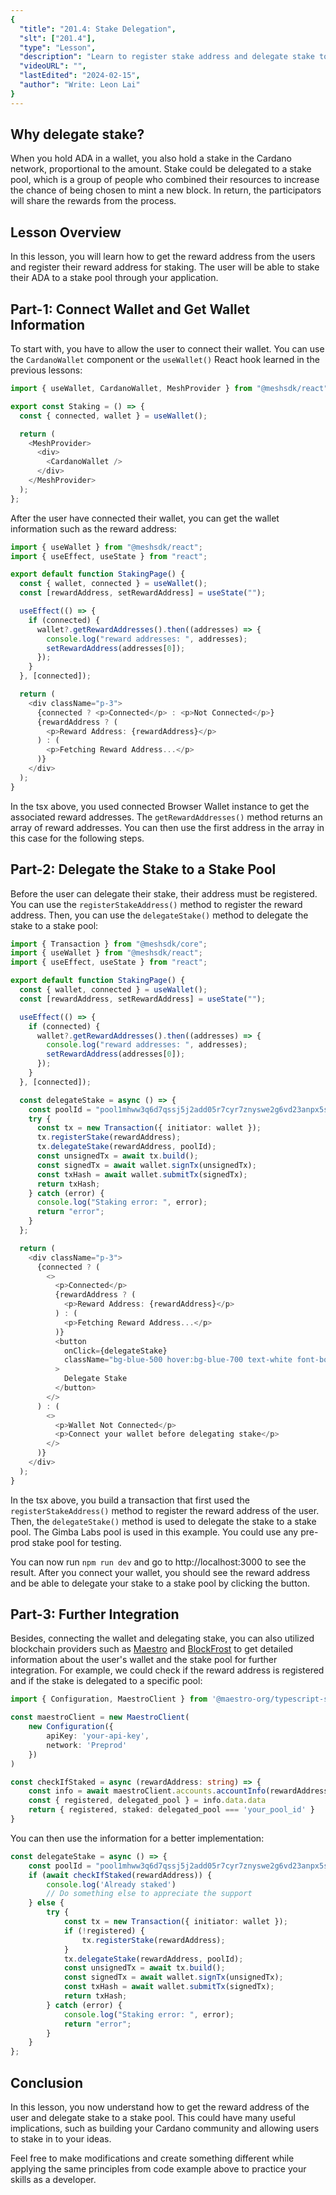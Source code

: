 ```yaml
---
{
  "title": "201.4: Stake Delegation",
  "slt": ["201.4"],
  "type": "Lesson",
  "description": "Learn to register stake address and delegate stake to a stake pool.",
  "videoURL": "",
  "lastEdited": "2024-02-15",
  "author": "Write: Leon Lai"
}
---
```


## Why delegate stake?

When you hold ADA in a wallet, you also hold a stake in the Cardano network, proportional to the amount. Stake could be delegated to a stake pool, which is a group of people who combined their resources to increase the chance of being chosen to mint a new block. In return, the participators will share the rewards from the process.

## Lesson Overview 

In this lesson, you will learn how to get the reward address from the users and register their reward address for staking. The user will be able to stake their ADA to a stake pool through your application. 

## Part-1: Connect Wallet and Get Wallet Information

To start with, you have to allow the user to connect their wallet. You can use the `CardanoWallet` component or the `useWallet()` React hook learned in the previous lessons:

```typescript
import { useWallet, CardanoWallet, MeshProvider } from "@meshsdk/react";

export const Staking = () => {
  const { connected, wallet } = useWallet();

  return (
    <MeshProvider>
      <div>
        <CardanoWallet />
      </div>
    </MeshProvider>
  );
};
```

After the user have connected their wallet, you can get the wallet information such as the reward address:

```typescript
import { useWallet } from "@meshsdk/react";
import { useEffect, useState } from "react";

export default function StakingPage() {
  const { wallet, connected } = useWallet();
  const [rewardAddress, setRewardAddress] = useState("");

  useEffect(() => {
    if (connected) {
      wallet?.getRewardAddresses().then((addresses) => {
        console.log("reward addresses: ", addresses);
        setRewardAddress(addresses[0]);
      });
    }
  }, [connected]);

  return (
    <div className="p-3">
      {connected ? <p>Connected</p> : <p>Not Connected</p>}
      {rewardAddress ? (
        <p>Reward Address: {rewardAddress}</p>
      ) : (
        <p>Fetching Reward Address...</p>
      )}
    </div>
  );
}
```

In the tsx above, you used connected Browser Wallet instance to get the associated reward addresses. The `getRewardAddresses()` method returns an array of reward addresses. You can then use the first address in the array in this case for the following steps.

## Part-2: Delegate the Stake to a Stake Pool

Before the user can delegate their stake, their address must be registered. You can use the `registerStakeAddress()` method to register the reward address. Then, you can use the `delegateStake()` method to delegate the stake to a stake pool:

```typescript 
import { Transaction } from "@meshsdk/core";
import { useWallet } from "@meshsdk/react";
import { useEffect, useState } from "react";

export default function StakingPage() {
  const { wallet, connected } = useWallet();
  const [rewardAddress, setRewardAddress] = useState("");

  useEffect(() => {
    if (connected) {
      wallet?.getRewardAddresses().then((addresses) => {
        console.log("reward addresses: ", addresses);
        setRewardAddress(addresses[0]);
      });
    }
  }, [connected]);

  const delegateStake = async () => {
    const poolId = "pool1mhww3q6d7qssj5j2add05r7cyr7znyswe2g6vd23anpx5sh6z8d"; // Gimba Labs stake pool
    try {
      const tx = new Transaction({ initiator: wallet });
      tx.registerStake(rewardAddress);
      tx.delegateStake(rewardAddress, poolId);
      const unsignedTx = await tx.build();
      const signedTx = await wallet.signTx(unsignedTx);
      const txHash = await wallet.submitTx(signedTx);
      return txHash;
    } catch (error) {
      console.log("Staking error: ", error);
      return "error";
    }
  };

  return (
    <div className="p-3">
      {connected ? (
        <>
          <p>Connected</p>
          {rewardAddress ? (
            <p>Reward Address: {rewardAddress}</p>
          ) : (
            <p>Fetching Reward Address...</p>
          )}
          <button
            onClick={delegateStake}
            className="bg-blue-500 hover:bg-blue-700 text-white font-bold py-2 px-4 rounded"
          >
            Delegate Stake
          </button>
        </>
      ) : (
        <>
          <p>Wallet Not Connected</p>
          <p>Connect your wallet before delegating stake</p>
        </>
      )}
    </div>
  );
}
```

In the tsx above, you build a transaction that first used the `registerStakeAddress()` method to register the reward address of the user. Then, the `delegateStake()` method is used to delegate the stake to a stake pool. The Gimba Labs pool is used in this example. You could use any pre-prod stake pool for testing.

You can now run `npm run dev` and go to http://localhost:3000 to see the result. After you connect your wallet, you should see the reward address and be able to delegate your stake to a stake pool by clicking the button.

## Part-3: Further Integration

Besides, connecting the wallet and delegating stake, you can also utilized blockchain providers such as [Maestro](https://www.gomaestro.org/) and [BlockFrost](https://blockfrost.io/) to get detailed information about the user's wallet and the stake pool for further integration. For example, we could check if the reward address is registered and if the stake is delegated to a specific pool:

```typescript
import { Configuration, MaestroClient } from '@maestro-org/typescript-sdk'

const maestroClient = new MaestroClient(
    new Configuration({
        apiKey: 'your-api-key',
        network: 'Preprod'
    })
)

const checkIfStaked = async (rewardAddress: string) => {
    const info = await maestroClient.accounts.accountInfo(rewardAddress)
    const { registered, delegated_pool } = info.data.data
    return { registered, staked: delegated_pool === 'your_pool_id' }
}
```

You can then use the information for a better implementation:

```typescript
const delegateStake = async () => {
    const poolId = "pool1mhww3q6d7qssj5j2add05r7cyr7znyswe2g6vd23anpx5sh6z8d"; // Gimba Labs stake pool
    if (await checkIfStaked(rewardAddress)) {
        console.log('Already staked')
        // Do something else to appreciate the support
    } else {
        try {
            const tx = new Transaction({ initiator: wallet });
            if (!registered) {
                tx.registerStake(rewardAddress);
            }
            tx.delegateStake(rewardAddress, poolId);
            const unsignedTx = await tx.build();
            const signedTx = await wallet.signTx(unsignedTx);
            const txHash = await wallet.submitTx(signedTx);
            return txHash;
        } catch (error) {
            console.log("Staking error: ", error);
            return "error";
        }
    }
};
```

## Conclusion

In this lesson, you now understand how to get the reward address of the user and delegate stake to a stake pool. This could have many useful implications, such as building your Cardano community and allowing users to stake in to your ideas.

Feel free to make modifications and create something different while applying the same principles from code example above to practice your skills as a developer.
